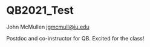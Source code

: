 # QB2021_Test

John McMullen
jgmcmull@iu.edu

Postdoc and co-instructor for QB. Excited for the class!